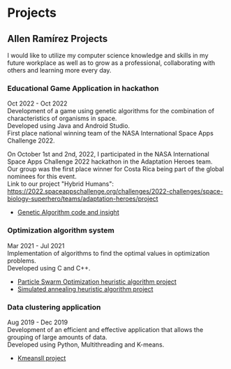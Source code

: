 # Projects
## Allen Ramírez Projects
I would like to utilize my computer science knowledge and skills in my future workplace as well as to grow as a professional, collaborating with others and learning more every day.  
  
### Educational Game Application in hackathon
Oct 2022 - Oct 2022  
Development of a game using genetic algorithms for the combination of characteristics of organisms in space.  
Developed using Java and Android Studio.  
First place national winning team of the NASA International Space Apps Challenge 2022.  
  
On October 1st and 2nd, 2022, I participated in the NASA International Space Apps Challenge 2022 hackathon in the Adaptation Heroes team.  
Our group was the first place winner for Costa Rica being part of the global nominees for this event.  
Link to our project "Hybrid Humans": https://2022.spaceappschallenge.org/challenges/2022-challenges/space-biology-superhero/teams/adaptation-heroes/project
- [Genetic Algorithm code and insight](https://github.com/Allen-RR/Projects/tree/main/Genetic%20Algorithm)  
  
### Optimization algorithm system
Mar 2021 - Jul 2021  
Implementation of algorithms to find the optimal values in optimization problems.  
Developed using C and C++.  
- [Particle Swarm Optimization heuristic algorithm project](https://github.com/Allen-RR/Projects/tree/main/Particle%20Swarm%20Optimization)  
- [Simulated annealing heuristic algorithm project](https://github.com/Allen-RR/Projects/tree/main/Simulated%20annealing)  
  
### Data clustering application
Aug 2019 - Dec 2019  
Development of an efficient and effective application that allows the grouping of large amounts of data.  
Developed using Python, Multithreading and K-means.  
- [Kmeansll project](https://github.com/Allen-RR/Projects/tree/main/Kmeansll)  
